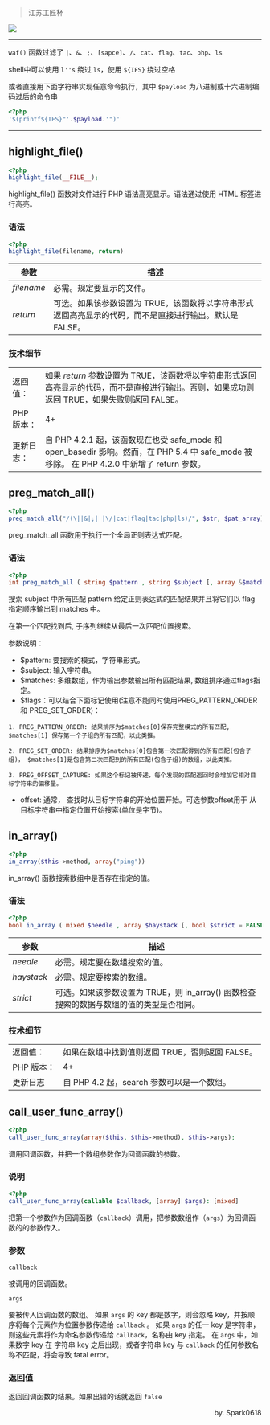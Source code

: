 > 江苏工匠杯

![](https://cdn.jsdelivr.net/gh/CTF-USTB/Panic404-wp-images/images/20251001153644034.png)

___
`waf()` 函数过滤了 `|`、`&`、`;`、`[sapce]`、`/`、`cat`、`flag`、`tac`、`php`、`ls`

shell中可以使用 `l''s` 绕过 `ls`，使用 `${IFS}` 绕过空格

或者直接用下面字符串实现任意命令执行，其中 `$payload` 为八进制或十六进制编码过后的命令串

```php
<?php
'$(printf${IFS}"'.$payload.'")'
```



___



## highlight_file()

```php
<?php
highlight_file(__FILE__);
```
highlight_file() 函数对文件进行 PHP 语法高亮显示。语法通过使用 HTML 标签进行高亮。

### 语法

```php
<?php
highlight_file(filename, return)
```

| 参数       | 描述                                                         |
| ---------- | ------------------------------------------------------------ |
| *filename* | 必需。规定要显示的文件。                                     |
| *return*   | 可选。如果该参数设置为 TRUE，该函数将以字符串形式返回高亮显示的代码，而不是直接进行输出。默认是 FALSE。 |

### 技术细节

|            |                                                              |
| ---------- | ------------------------------------------------------------ |
| 返回值：   | 如果 *return* 参数设置为 TRUE，该函数将以字符串形式返回高亮显示的代码，而不是直接进行输出。否则，如果成功则返回 TRUE，如果失败则返回 FALSE。 |
| PHP 版本： | 4+                                                           |
| 更新日志： | 自 PHP 4.2.1 起，该函数现在也受 safe_mode 和 open_basedir 影响。然而，在 PHP 5.4 中 safe_mode 被移除。      在 PHP 4.2.0 中新增了 return 参数。 |

## preg_match_all()

```php
<?php
preg_match_all("/(\||&|;| |\/|cat|flag|tac|php|ls)/", $str, $pat_array)
```
preg_match_all 函数用于执行一个全局正则表达式匹配。

### 语法

```php
<?php
int preg_match_all ( string $pattern , string $subject [, array &$matches [, int $flags = PREG_PATTERN_ORDER [, int $offset = 0 ]]] )
```

搜索 subject 中所有匹配 pattern 给定正则表达式的匹配结果并且将它们以 flag 指定顺序输出到 matches 中。

在第一个匹配找到后, 子序列继续从最后一次匹配位置搜索。

参数说明：

- $pattern: 要搜索的模式，字符串形式。
- $subject: 输入字符串。
- $matches: 多维数组，作为输出参数输出所有匹配结果, 数组排序通过flags指定。
- $flags：可以结合下面标记使用(注意不能同时使用PREG_PATTERN_ORDER和 PREG_SET_ORDER)：

```
1. PREG_PATTERN_ORDER: 结果排序为$matches[0]保存完整模式的所有匹配, $matches[1] 保存第一个子组的所有匹配，以此类推。

2. PREG_SET_ORDER: 结果排序为$matches[0]包含第一次匹配得到的所有匹配(包含子组)， $matches[1]是包含第二次匹配到的所有匹配(包含子组)的数组，以此类推。

3. PREG_OFFSET_CAPTURE: 如果这个标记被传递，每个发现的匹配返回时会增加它相对目标字符串的偏移量。
```

- offset: 通常， 查找时从目标字符串的开始位置开始。可选参数offset用于 从目标字符串中指定位置开始搜索(单位是字节)。

## in_array()
```php
<?php
in_array($this->method, array("ping"))
```
in_array() 函数搜索数组中是否存在指定的值。

### 语法

```php
<?php
bool in_array ( mixed $needle , array $haystack [, bool $strict = FALSE ] )
```

| 参数       | 描述                                                         |
| ---------- | ------------------------------------------------------------ |
| *needle*   | 必需。规定要在数组搜索的值。                                 |
| *haystack* | 必需。规定要搜索的数组。                                     |
| *strict*   | 可选。如果该参数设置为 TRUE，则 in_array() 函数检查搜索的数据与数组的值的类型是否相同。 |

### 技术细节

|            |                                                 |
| ---------- | ----------------------------------------------- |
| 返回值：   | 如果在数组中找到值则返回 TRUE，否则返回 FALSE。 |
| PHP 版本： | 4+                                              |
| 更新日志   | 自 PHP 4.2 起，search 参数可以是一个数组。      |

## call_user_func_array()
```php
<?php
call_user_func_array(array($this, $this->method), $this->args);
```
调用回调函数，并把一个数组参数作为回调函数的参数。

### 说明

```php
<?php
call_user_func_array(callable $callback, [array] $args): [mixed]
```

把第一个参数作为回调函数（`callback`）调用，把参数数组作（`args`）为回调函数的的参数传入。

### 参数

```
callback
```

被调用的回调函数。

```
args
```

要被传入回调函数的数组。
如果 `args` 的 key 都是数字，则会忽略 key，并按顺序将每个元素作为位置参数传递给 `callback` 。
如果 `args` 的任一 key 是字符串，则这些元素将作为命名参数传递给 `callback`，名称由 key 指定。
在 `args` 中，如果数字 key 在 字符串 key 之后出现，或者字符串 key 与 `callback` 的任何参数名称不匹配，将会导致 fatal error。

### 返回值

返回回调函数的结果。如果出错的话就返回 `false`

<p style="text-align: right;">
by. Spark0618
</p>
